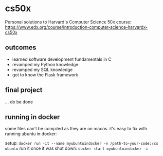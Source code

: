 # cs50x

Personal solutions to Harvard's Computer Science 50x course: https://www.edx.org/course/introduction-computer-science-harvardx-cs50x

## outcomes

-   learned software development fundamentals in C
-   revamped my Python knowledge
-   revamped my SQL knowledge
-   got to know the Flask framework

## final project

... do be done

## running in docker

some files can't be compiled as they are on macos. it's easy to fix with running ubuntu in docker:

setup: `docker run -it --name myubuntuindocker -v /path-to-your-code:/cs ubuntu`
run it once it was shut down: `docker start myubuntuindocker -i`
